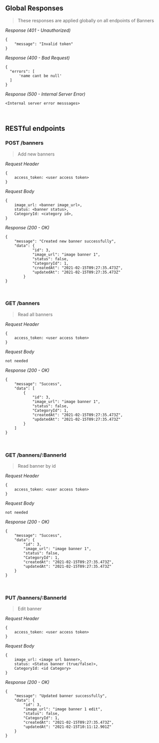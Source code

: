 ## Global Responses
> These responses are applied globally on all endpoints of Banners

_Response (401 - Unauthorized)_
```
{
    "message": "Invalid token"
}
```

_Response (400 - Bad Request)_
```
{
  "errors": [
      'name cant be null'
  ]
}
```

_Response (500 - Internal Server Error)_
```
<Internal server error messsages>
```

&nbsp;

## RESTful endpoints
### POST /banners

> Add new banners

_Request Header_
```
{
    access_token: <user access token>
}
```

_Request Body_
```
{
    image_url: <banner image_url>,
    status: <banner status>,
    CategoryId: <category id>,
}
```

_Response (200 - OK)_
```
{
    "message": "Created new banner successfully",
    "data": {
            "id": 3,
            "image_url": "image banner 1",
            "status": false,
            "CategoryId": 1,
            "createdAt": "2021-02-15T09:27:35.473Z",
            "updatedAt": "2021-02-15T09:27:35.473Z"
        }
}
```

&nbsp;

### GET /banners

> Read all banners

_Request Header_
```
{
    access_token: <user access token>
}
```

_Request Body_
```
not needed
```

_Response (200 - OK)_
```
{
    "message": "Success",
    "data": [
        {
            "id": 3,
            "image_url": "image banner 1",
            "status": false,
            "CategoryId": 1,
            "createdAt": "2021-02-15T09:27:35.473Z",
            "updatedAt": "2021-02-15T09:27:35.473Z"
        }
    ]
}
```

&nbsp;

### GET /banners/:BannerId

> Read banner by id

_Request Header_
```
{
    access_token: <user access token>
}
```

_Request Body_
```
not needed
```

_Response (200 - OK)_
```
{
    "message": "Success",
    "data": {
        "id": 3,
        "image_url": "image banner 1",
        "status": false,
        "CategoryId": 1,
        "createdAt": "2021-02-15T09:27:35.473Z",
        "updatedAt": "2021-02-15T09:27:35.473Z"
    }
}
```

&nbsp;

### PUT /banners/:BannerId

> Edit banner

_Request Header_
```
{
    access_token: <user access token>
}
```

_Request Body_
```
{
    image_url: <image url banner>,
    status: <Status banner (true/false)>,
    CategoryId: <id Category>
}
```

_Response (200 - OK)_
```
{
    "message": "Updated banner successfully",
    "data": {
        "id": 3,
        "image_url": "image banner 1 edit",
        "status": false,
        "CategoryId": 1,
        "createdAt": "2021-02-15T09:27:35.473Z",
        "updatedAt": "2021-02-15T10:11:12.901Z"
    }
}
```

&nbsp;